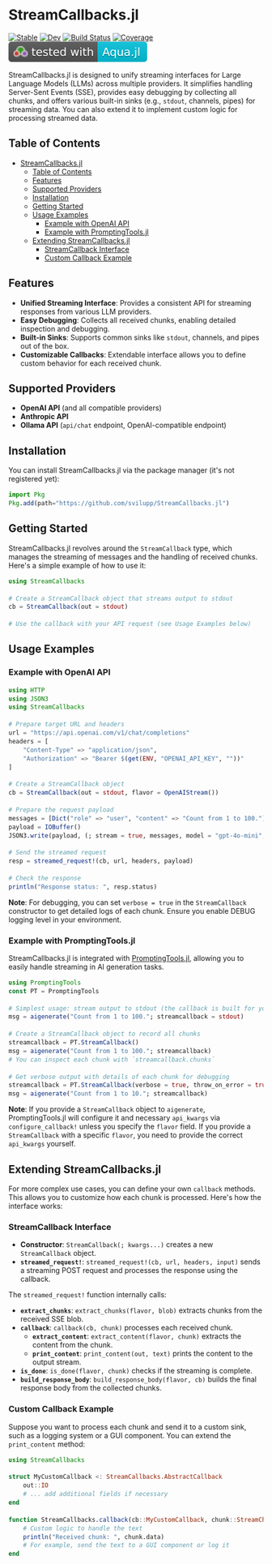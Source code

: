 # StreamCallbacks.jl 
[![Stable](https://img.shields.io/badge/docs-stable-blue.svg)](https://svilupp.github.io/StreamCallbacks.jl/stable/) 
[![Dev](https://img.shields.io/badge/docs-dev-blue.svg)](https://svilupp.github.io/StreamCallbacks.jl/dev/) 
[![Build Status](https://github.com/svilupp/StreamCallbacks.jl/actions/workflows/CI.yml/badge.svg?branch=main)](https://github.com/svilupp/StreamCallbacks.jl/actions/workflows/CI.yml?query=branch%3Amain) 
[![Coverage](https://codecov.io/gh/svilupp/StreamCallbacks.jl/branch/main/graph/badge.svg)](https://codecov.io/gh/svilupp/StreamCallbacks.jl) 
[![Aqua](https://raw.githubusercontent.com/JuliaTesting/Aqua.jl/master/badge.svg)](https://github.com/JuliaTesting/Aqua.jl)

StreamCallbacks.jl is designed to unify streaming interfaces for Large Language Models (LLMs) across multiple providers. It simplifies handling Server-Sent Events (SSE), provides easy debugging by collecting all chunks, and offers various built-in sinks (e.g., `stdout`, channels, pipes) for streaming data. You can also extend it to implement custom logic for processing streamed data.

## Table of Contents

- [StreamCallbacks.jl](#streamcallbacksjl)
  - [Table of Contents](#table-of-contents)
  - [Features](#features)
  - [Supported Providers](#supported-providers)
  - [Installation](#installation)
  - [Getting Started](#getting-started)
  - [Usage Examples](#usage-examples)
    - [Example with OpenAI API](#example-with-openai-api)
    - [Example with PromptingTools.jl](#example-with-promptingtoolsjl)
  - [Extending StreamCallbacks.jl](#extending-streamcallbacksjl)
    - [StreamCallback Interface](#streamcallback-interface)
    - [Custom Callback Example](#custom-callback-example)

## Features

- **Unified Streaming Interface**: Provides a consistent API for streaming responses from various LLM providers.
- **Easy Debugging**: Collects all received chunks, enabling detailed inspection and debugging.
- **Built-in Sinks**: Supports common sinks like `stdout`, channels, and pipes out of the box.
- **Customizable Callbacks**: Extendable interface allows you to define custom behavior for each received chunk.

## Supported Providers

- **OpenAI API** (and all compatible providers)
- **Anthropic API**
- **Ollama API** (`api/chat` endpoint, OpenAI-compatible endpoint)

## Installation

You can install StreamCallbacks.jl via the package manager (it's not registered yet):

```julia
import Pkg
Pkg.add(path="https://github.com/svilupp/StreamCallbacks.jl")
```

## Getting Started

StreamCallbacks.jl revolves around the `StreamCallback` type, which manages the streaming of messages and the handling of received chunks. Here's a simple example of how to use it:

```julia
using StreamCallbacks

# Create a StreamCallback object that streams output to stdout
cb = StreamCallback(out = stdout)

# Use the callback with your API request (see Usage Examples below)
```

## Usage Examples

### Example with OpenAI API

```julia
using HTTP
using JSON3
using StreamCallbacks

# Prepare target URL and headers
url = "https://api.openai.com/v1/chat/completions"
headers = [
    "Content-Type" => "application/json",
    "Authorization" => "Bearer $(get(ENV, "OPENAI_API_KEY", ""))"
]

# Create a StreamCallback object
cb = StreamCallback(out = stdout, flavor = OpenAIStream())

# Prepare the request payload
messages = [Dict("role" => "user", "content" => "Count from 1 to 100.")]
payload = IOBuffer()
JSON3.write(payload, (; stream = true, messages, model = "gpt-4o-mini", stream_options = (; include_usage = true)))

# Send the streamed request
resp = streamed_request!(cb, url, headers, payload)

# Check the response
println("Response status: ", resp.status)
```

**Note**: For debugging, you can set `verbose = true` in the `StreamCallback` constructor to get detailed logs of each chunk. Ensure you enable DEBUG logging level in your environment.

### Example with PromptingTools.jl

StreamCallbacks.jl is integrated with [PromptingTools.jl](https://github.com/JuliaAI/PromptingTools.jl), allowing you to easily handle streaming in AI generation tasks.

```julia
using PromptingTools
const PT = PromptingTools

# Simplest usage: stream output to stdout (the callback is built for you)
msg = aigenerate("Count from 1 to 100."; streamcallback = stdout)

# Create a StreamCallback object to record all chunks
streamcallback = PT.StreamCallback()
msg = aigenerate("Count from 1 to 100."; streamcallback)
# You can inspect each chunk with `streamcallback.chunks`

# Get verbose output with details of each chunk for debugging
streamcallback = PT.StreamCallback(verbose = true, throw_on_error = true)
msg = aigenerate("Count from 1 to 10."; streamcallback)
```

**Note**: If you provide a `StreamCallback` object to `aigenerate`, PromptingTools.jl will configure it and necessary `api_kwargs` via `configure_callback!` unless you specify the `flavor` field. If you provide a `StreamCallback` with a specific `flavor`, you need to provide the correct `api_kwargs` yourself.

## Extending StreamCallbacks.jl

For more complex use cases, you can define your own `callback` methods. This allows you to customize how each chunk is processed. Here's how the interface works:

### StreamCallback Interface

- **Constructor**: `StreamCallback(; kwargs...)` creates a new `StreamCallback` object.
- **`streamed_request!`**: `streamed_request!(cb, url, headers, input)` sends a streaming POST request and processes the response using the callback.

The `streamed_request!` function internally calls:

- **`extract_chunks`**: `extract_chunks(flavor, blob)` extracts chunks from the received SSE blob.
- **`callback`**: `callback(cb, chunk)` processes each received chunk.
    - **`extract_content`**: `extract_content(flavor, chunk)` extracts the content from the chunk.
    - **`print_content`**: `print_content(out, text)` prints the content to the output stream.
- **`is_done`**: `is_done(flavor, chunk)` checks if the streaming is complete.
- **`build_response_body`**: `build_response_body(flavor, cb)` builds the final response body from the collected chunks.

### Custom Callback Example

Suppose you want to process each chunk and send it to a custom sink, such as a logging system or a GUI component. You can extend the `print_content` method:

```julia
using StreamCallbacks

struct MyCustomCallback <: StreamCallbacks.AbstractCallback
    out::IO
    # ... add additional fields if necessary
end

function StreamCallbacks.callback(cb::MyCustomCallback, chunk::StreamChunk; kwargs...)
    # Custom logic to handle the text
    println("Received chunk: ", chunk.data)
    # For example, send the text to a GUI component or log it
end
```